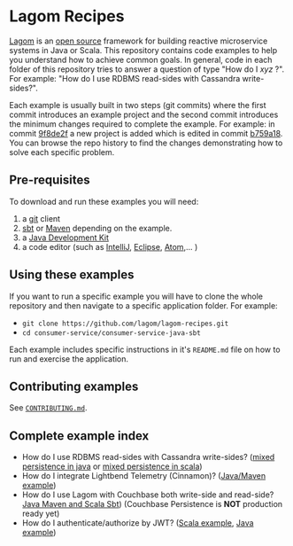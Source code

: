 <!--- Copyright (C) 2016-2018 Lightbend Inc. <https://www.lightbend.com> -->
# Lagom Recipes

[Lagom](https://www.lagomframework.com/) is an [open source](https://github.com/lagom/lagom) framework for building reactive microservice systems in Java or Scala. This repository contains code examples to help you understand how to achieve common goals. In general, code in each folder of this repository tries to answer a question of type "How do I _xyz_ ?". For example: "How do I use RDBMS read-sides with Cassandra write-sides?".

Each example is usually built in two steps (git commits) where the first commit introduces an example project and the second commit introduces the minimum changes required to complete the example. For example: in commit [9f8de2f](https://github.com/lagom/lagom-recipes/commit/9f8de2f34f0978aeeb0f50cb261345e24da44caf) a new project is added which is edited in commit [b759a18](https://github.com/lagom/lagom-recipes/commit/b759a1821b235603cf65bd1556b57050b76ca69c). You can browse the repo history to find the changes demonstrating how to solve each specific problem.

## Pre-requisites

To download and run these examples you will need:

1. a [git](https://git-scm.com/downloads) client
2. [sbt](http://www.scala-sbt.org/download.html) or [Maven](https://maven.apache.org/install.html) depending on the example.
3. a [Java Development Kit](http://www.oracle.com/technetwork/java/javase/downloads/index.html)
4. a code editor (such as [IntelliJ](https://www.jetbrains.com/idea/), [Eclipse](https://www.eclipse.org/downloads/), [Atom](https://atom.io/),... )

## Using these examples

If you want to run a specific example you will have to clone the whole repository and then navigate to a specific application folder. For example:

* `git clone https://github.com/lagom/lagom-recipes.git`
* `cd consumer-service/consumer-service-java-sbt`

Each example includes specific instructions in it's `README.md` file on how to run and exercise the application.

## Contributing examples

See [`CONTRIBUTING.md`](CONTRIBUTING.md).

## Complete example index

* How do I use RDBMS read-sides with Cassandra write-sides? ([mixed persistence in java](mixed-persistence/mixed-persistence-java-sbt/README.md) or [mixed persistence in scala](mixed-persistence/mixed-persistence-scala-sbt/README.md))
* How do I integrate Lightbend Telemetry (Cinnamon)? ([Java/Maven example](./lightbend-telemetry/lightbend-telemetry-java-mvn/README.md))
* How do I use Lagom with Couchbase both write-side and read-side? [Java Maven and Scala Sbt](./couchbase-persistence/README.md)) (Couchbase Persistence is **NOT** production ready yet)
* How do I authenticate/authorize by JWT? ([Scala example](./auth-jwt/auth-jwt-scala-sbt/README.md), [Java example](./auth-jwt/auth-jwt-java-sbt/README.md))